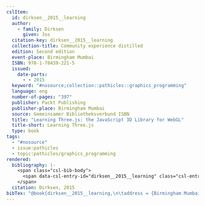 ```yaml
---
cslItem:
  id: dirksen__2015__learning
  author:
    - family: Dirksen
      given: Jos
  citation-key: dirksen__2015__learning
  collection-title: Community experience distilled
  edition: Second edition
  event-place: Birmingham Mumbai
  ISBN: 978-1-78439-221-5
  issued:
    date-parts:
      - - 2015
  keyword: "#nosource;collection::pathicles::graphics_programming"
  language: eng
  number-of-pages: "397"
  publisher: Packt Publishing
  publisher-place: Birmingham Mumbai
  source: Gemeinsamer Bibliotheksverbund ISBN
  title: "Learning Three.js: the JavaScript 3D Library for WebGL"
  title-short: Learning Three.js
  type: book
tags:
  - "#nosource"
  - issue:pathicles
  - topic:pathicles/graphics_programming
rendered:
  bibliography: |-
    <span class="csl-bib-body">
      <span data-csl-entry-id="dirksen__2015__learning" class="csl-entry">Dirksen, J. 2015. <i>Learning Three.js: the JavaScript 3D Library for WebGL</i> (Second edition). Packt Publishing.</span>
    </span>
  citation: Dirksen, 2015
bibTex: "@book{dirksen__2015__learning,\n\taddress = {Birmingham Mumbai},\n\tauthor = {Dirksen, Jos},\n\tseries = {Community experience distilled},\n\tedition = {Second edition},\n\tyear = {2015},\n\tpublisher = {Packt Publishing},\n\ttitle = {Learning {Three}.js: the {JavaScript} 3D {Library} for {WebGL}},\n}\n\n"
---
```

